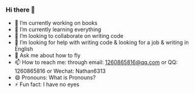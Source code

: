 ### Hi there 👋

<!--
**snake0/snake0** is a ✨ _special_ ✨ repository because its `README.md` (this file) appears on your GitHub profile.

Here are some ideas to get you started:
-->

- 🔭 I’m currently working on books
- 🌱 I’m currently learning everything
- 👯 I’m looking to collaborate on writing code
- 🤔 I’m looking for help with writing code & looking for a job & writing in English
- 💬 Ask me about how to fly
- 📫 How to reach me: through email: 1260865816@qq.com or QQ: 1260865816 or Wechat: Nathan6313
- 😄 Pronouns: What is Pronouns?
- ⚡ Fun fact: I have no eyes

